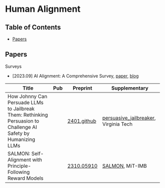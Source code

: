 # Human Alignment

## Table of Contents

- [Papers](#papers)

## Papers

Surveys

- [2023.09] AI Alignment: A Comprehensive Survey, [paper](https://arxiv.org/abs/2310.19852), [blog](https://alignmentsurvey.com/)

| Title                                                                                                           | Pub | Preprint                                                                | Supplementary                                                                               |
| --------------------------------------------------------------------------------------------------------------- | --- | ----------------------------------------------------------------------- | ------------------------------------------------------------------------------------------- |
| How Johnny Can Persuade LLMs to Jailbreak Them: Rethinking Persuasion to Challenge AI Safety by Humanizing LLMs |     | [2401.github](https://www.yi-zeng.com/wp-content/uploads/2024/01/view.pdf) | [persuasive_jailbreaker](https://github.com/CHATS-lab/persuasive_jailbreaker),   Virginia Tech |
|         SALMON: Self-Alignment with Principle-Following Reward Models                                                                                                        |     |                                                                  [2310.05910](https://arxiv.org/abs/2310.05910)       |                                                                                      [SALMON](https://github.com/IBM/SALMON),    MiT-IMB   |
